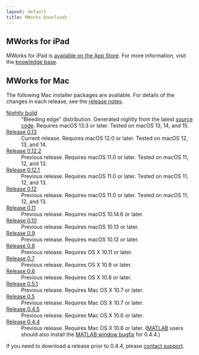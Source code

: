 ```yaml
---
layout: default
title: MWorks Downloads
---
```


## MWorks for iPad ##

MWorks for iPad is [available on the App Store](https://apps.apple.com/app/mworks/id1389408331).  For more information, visit the [knowledge base](https://mworks.discourse.group/docs?category=15).


## MWorks for Mac ##

The following Mac installer packages are available.  For details of the changes in each release, see the [release notes](https://mworks.discourse.group/docs?topic=60).

<dl>
  <dt><a href="https://s3.amazonaws.com/mworks-downloads/nightly/MWorks-NIGHTLY.dmg">Nightly build</a></dt>
  <dd>
    "Bleeding edge" distribution.  Generated nightly from the latest <a href="https://github.com/mworks/mworks">source code</a>.  Requires macOS 13.3 or later.  Tested on macOS 13, 14, and 15.
  </dd>

  <dt><a href="https://s3.amazonaws.com/mworks-downloads/release/MWorks-0.13.dmg">Release 0.13</a></dt>
  <dd>
    Current release.  Requires macOS 12.0 or later.  Tested on macOS 12, 13, and 14.
  </dd>

  <dt><a href="https://s3.amazonaws.com/mworks-downloads/release/MWorks-0.12.2.dmg">Release 0.12.2</a></dt>
  <dd>
    Previous release.  Requires macOS 11.0 or later.  Tested on macOS 11, 12, and 13.
  </dd>

  <dt><a href="https://s3.amazonaws.com/mworks-downloads/release/MWorks-0.12.1.dmg">Release 0.12.1</a></dt>
  <dd>
    Previous release.  Requires macOS 11.0 or later.  Tested on macOS 11, 12, and 13.
  </dd>

  <dt><a href="https://s3.amazonaws.com/mworks-downloads/release/MWorks-0.12.dmg">Release 0.12</a></dt>
  <dd>
    Previous release.  Requires macOS 11.0 or later.  Tested on macOS 11, 12, and 13.
  </dd>

  <dt><a href="https://s3.amazonaws.com/mworks-downloads/release/MWorks-0.11.dmg">Release 0.11</a></dt>
  <dd>
    Previous release.  Requires macOS 10.14.6 or later.
  </dd>

  <dt><a href="https://s3.amazonaws.com/mworks-downloads/release/MWorks-0.10.dmg">Release 0.10</a></dt>
  <dd>
    Previous release.  Requires macOS 10.13 or later.
  </dd>

  <dt><a href="https://s3.amazonaws.com/mworks-downloads/release/MWorks-0.9.dmg">Release 0.9</a></dt>
  <dd>
    Previous release.  Requires macOS 10.12 or later.
  </dd>

  <dt><a href="https://s3.amazonaws.com/mworks-downloads/release/MWorks-0.8.dmg">Release 0.8</a></dt>
  <dd>
    Previous release.  Requires OS X 10.11 or later.
  </dd>

  <dt><a href="https://s3.amazonaws.com/mworks-downloads/release/MWorks-0.7.dmg">Release 0.7</a></dt>
  <dd>
    Previous release.  Requires OS X 10.9 or later.
  </dd>

  <dt><a href="https://s3.amazonaws.com/mworks-downloads/release/MWorks-0.6.dmg">Release 0.6</a></dt>
  <dd>
    Previous release.  Requires OS X 10.8 or later.
  </dd>

  <dt><a href="https://s3.amazonaws.com/mworks-downloads/release/MWorks-0.5.1.dmg">Release 0.5.1</a></dt>
  <dd>
    Previous release.  Requires Mac OS X 10.7 or later.
  </dd>

  <dt><a href="https://s3.amazonaws.com/mworks-downloads/release/MWorks-0.5.dmg">Release 0.5</a></dt>
  <dd>
    Previous release.  Requires Mac OS X 10.7 or later.
  </dd>

  <dt><a href="https://s3.amazonaws.com/mworks-downloads/release/MWorks-0.4.5.dmg">Release 0.4.5</a></dt>
  <dd>
    Previous release.  Requires Mac OS X 10.6 or later.
  </dd>

  <dt><a href="https://s3.amazonaws.com/mworks-downloads/release/MWorks-0.4.4.dmg">Release 0.4.4</a></dt>
  <dd>
    Previous release.  Requires Mac OS X 10.6 or later.
    (<a href="https://www.mathworks.com/products/matlab/">MATLAB</a> users should also install the
    <a href="https://s3.amazonaws.com/mworks-downloads/release/MWorksMATLABWindow-0.4.4-bugfix2.zip">MATLAB window bugfix</a>
    for 0.4.4.)
  </dd>
</dl>

If you need to download a release prior to 0.4.4, please [contact support](https://mworks.discourse.group/new-topic?category=support).
